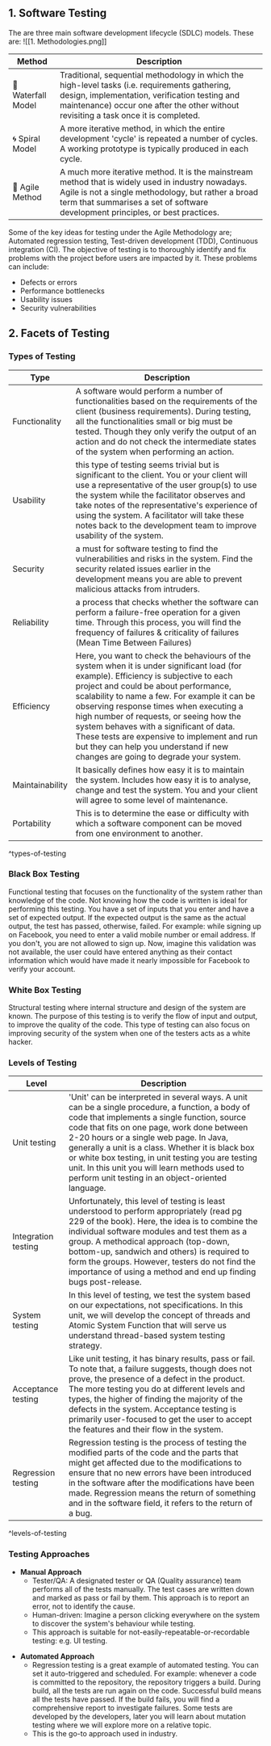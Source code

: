 ## 1. Software Testing

The are three main software development lifecycle (SDLC) models. These are:
![[1. Methodologies.png]]

| Method               | Description                                                                                                                                                                                                                                            |
| -------------------- | ------------------------------------------------------------------------------------------------------------------------------------------------------------------------------------------------------------------------------------------- |
| 🌊 Waterfall Model   | Traditional, sequential methodology in which the high-level tasks (i.e. requirements gathering, design, implementation, verification testing and maintenance) occur one after the other without revisiting a task once it is completed.     |
| 🌀 Spiral Model      | A more iterative method, in which the entire development 'cycle' is repeated a number of cycles. A working prototype is typically produced in each cycle.                                                                                   |
| 👟 Agile Method | A much more iterative method. It is the mainstream method that is widely used in industry nowadays. Agile is not a single methodology, but rather a broad term that summarises a set of software development principles, or best practices. |

Some of the key ideas for testing under the Agile Methodology are; Automated regression testing, Test-driven development (TDD), Continuous integration (CI). The objective of testing is to thoroughly identify and fix problems with the project before users are impacted by it. These problems can include:

- Defects or errors
- Performance bottlenecks
- Usability issues
- Security vulnerabilities 

## 2. Facets of Testing

### Types of Testing

| Type            | Description                                                                                                                                                                                                                                                                                                                                                                                                                                                                                      |
| --------------- | ------------------------------------------------------------------------------------------------------------------------------------------------------------------------------------------------------------------------------------------------------------------------------------------------------------------------------------------------------------------------------------------------------------------------------------------------------------------------------------------------ |
| Functionality   | A software would perform a number of functionalities based on the requirements of the client (business requirements). During testing, all the functionalities small or big must be tested. Though they only verify the output of an action and do not check the intermediate states of the system when performing an action.                                                                                                                                                                     |
| Usability       | this type of testing seems trivial but is significant to the client. You or your client will use a representative of the user group(s) to use the system while the facilitator observes and take notes of the representative's experience of using the system. A facilitator will take these notes back to the development team to improve usability of the system.                                                                                                                              |
| Security        | a must for software testing to find the vulnerabilities and risks in the system. Find the security related issues earlier in the development means you are able to prevent malicious attacks from intruders.                                                                                                                                                                                                                                                                                     |
| Reliability     | a process that checks whether the software can perform a failure-free operation for a given time. Through this process, you will find the frequency of failures & criticality of failures (Mean Time Between Failures)                                                                                                                                                                                                                                                                           |
| Efficiency      | Here, you want to check the behaviours of the system when it is under significant load (for example). Efficiency is subjective to each project and could be about performance, scalability to name a few. For example it can be observing response times when executing a high number of requests, or seeing how the system behaves with a significant of data. These tests are expensive to implement and run but they can help you understand if new changes are going to degrade your system. |
| Maintainability | It basically defines how easy it is to maintain the system. Includes how easy it is to analyse, change and test the system. You and your client will agree to some level of maintenance.                                                                                                                                                                                                                                                                                                         |
| Portability     | This is to determine the ease or difficulty with which a software component can be moved from one environment to another.                                                                                                                                                                                                                                                                                                                                                                        |
^types-of-testing
### Black Box Testing
Functional testing that focuses on the functionality of the system rather than knowledge of the code. Not knowing how the code is written is ideal for performing this testing. You have a set of inputs that you enter and have a set of expected output. If the expected output is the same as the actual output, the test has passed, otherwise, failed. For example: while signing up on Facebook, you need to enter a valid mobile number or email address. If you don't, you are not allowed to sign up. Now, imagine this validation was not available, the user could have entered anything as their contact information which would have made it nearly impossible for Facebook to verify your account.

### White Box Testing
Structural testing where internal structure and design of the system are known. The purpose of this testing is to verify the flow of input and output, to improve the quality of the code. This type of testing can also focus on improving security of the system when one of the testers acts as a white hacker. 

### Levels of Testing

| Level               | Description                                                                                                                                                                                                                                                                                                                                                                                                                                                 |
| ------------------- | ----------------------------------------------------------------------------------------------------------------------------------------------------------------------------------------------------------------------------------------------------------------------------------------------------------------------------------------------------------------------------------------------------------------------------------------------------------- |
| Unit testing        | 'Unit' can be interpreted in several ways. A unit can be a single procedure, a function, a body of code that implements a single function, source code that fits on one page, work done between 2-20 hours or a single web page. In Java, generally a unit is a class. Whether it is black box or white box testing, in unit testing you are testing unit. In this unit you will learn methods used to perform unit testing in an object-oriented language. |
| Integration testing | Unfortunately, this level of testing is least understood to perform appropriately (read pg 229 of the book). Here, the idea is to combine the individual software modules and test them as a group. A methodical approach (top-down, bottom-up, sandwich and others) is required to form the groups. However, testers do not find the importance of using a method and end up finding bugs post-release.                                                    |
| System testing      | In this level of testing, we test the system based on our expectations, not specifications. In this unit, we will develop the concept of threads and Atomic System Function that will serve us understand thread-based system testing strategy.                                                                                                                                                                                                             |
| Acceptance testing  | Like unit testing, it has binary results, pass or fail. To note that, a failure suggests, though does not prove, the presence of a defect in the product. The more testing you do at different levels and types, the higher of finding the majority of the defects in the system. Acceptance testing is primarily user-focused to get the user to accept the features and their flow in the system.                                                         |
| Regression testing  | Regression testing is the process of testing the modified parts of the code and the parts that might get affected due to the modifications to ensure that no new errors have been introduced in the software after the modifications have been made. Regression means the return of something and in the software field, it refers to the return of a bug.                                                                                                  | 
^levels-of-testing
### Testing Approaches

* **Manual Approach**
	- Tester/QA: A designated tester or QA (Quality assurance) team performs all of the tests manually. The test cases are written down and marked as pass or fail by them. This approach is to report an error, not to identify the cause.
	- Human-driven: Imagine a person clicking everywhere on the system to discover the system's behaviour while testing.
	- This approach is suitable for not-easily-repeatable-or-recordable testing: e.g. UI testing.
- **Automated Approach**
	- Regression testing is a great example of automated testing. You can set it auto-triggered and scheduled. For example: whenever a code is committed to the repository, the repository triggers a build. During build, all the tests are run again on the code. Successful build means all the tests have passed. If the build fails, you will find a comprehensive report to investigate failures. Some tests are developed by the developers, later you will learn about mutation testing where we will explore more on a relative topic. 
	- This is the go-to approach used in industry. 
